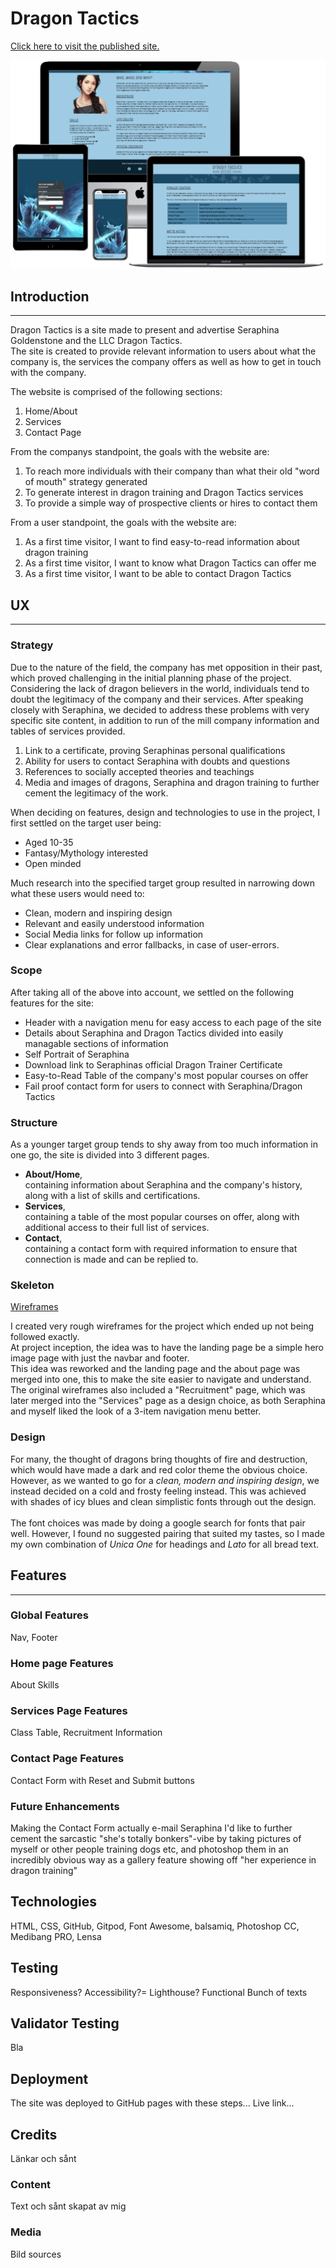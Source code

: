 # Dragon Tactics
[Click here to visit the published site.](https://github.com/ArcLiz/dragon-tactics)

![Responsive Screenshot Mockup](docs/images/mockup.png)

## Introduction
---
Dragon Tactics is a site made to present and advertise Seraphina Goldenstone and the LLC Dragon Tactics.<br>
The site is created to provide relevant information to users about what the company is, the services the company offers as well as how to get in touch with the company.

The website is comprised of the following sections:<br>

1. Home/About
2. Services
3. Contact Page

From the companys standpoint, the goals with the website are:
1. To reach more individuals with their company than what their old "word of mouth" strategy generated
2. To generate interest in dragon training and Dragon Tactics services
3. To provide a simple way of prospective clients or hires to contact them

From a user standpoint, the goals with the website are:
1. As a first time visitor, I want to find easy-to-read information about dragon training
2. As a first time visitor, I want to know what Dragon Tactics can offer me
3. As a first time visitor, I want to be able to contact Dragon Tactics

## UX
---
### **Strategy**
Due to the nature of the field, the company has met opposition in their past, which proved challenging in the initial planning phase of the project. 
Considering the lack of dragon believers in the world, individuals tend to doubt the legitimacy of the company and their services.
After speaking closely with Seraphina, we decided to address these problems with very specific site content, in addition to run of the mill company information and tables of services provided.
1. Link to a certificate, proving Seraphinas personal qualifications
2. Ability for users to contact Seraphina with doubts and questions
3. References to socially accepted theories and teachings
4. Media and images of dragons, Seraphina and dragon training to further cement the legitimacy of the work.

When deciding on features, design and technologies to use in the project, I first settled on the target user being:
- Aged 10-35
- Fantasy/Mythology interested
- Open minded

Much research into the specified target group resulted in narrowing down what these users would need to:
- Clean, modern and inspiring design
- Relevant and easily understood information
- Social Media links for follow up information
- Clear explanations and error fallbacks, in case of user-errors.

### **Scope**
After taking all of the above into account, we settled on the following features for the site:
- Header with a navigation menu for easy access to each page of the site
- Details about Seraphina and Dragon Tactics divided into easily managable sections of information
- Self Portrait of Seraphina
- Download link to Seraphinas official Dragon Trainer Certificate
- Easy-to-Read Table of the company's most popular courses on offer
- Fail proof contact form for users to connect with Seraphina/Dragon Tactics

### **Structure**
As a younger target group tends to shy away from too much information in one go, the site is divided into 3 different pages.

- **About/Home**,<br> containing information about Seraphina and the company's history, along with a list of skills and certifications.
- **Services**,<br> containing a table of the most popular courses on offer, along with additional access to their full list of services.
- **Contact**,<br> containing a contact form with required information to ensure that connection is made and can be replied to.

### **Skeleton**
[Wireframes](docs/wireframes.pdf)

I created very rough wireframes for the project which ended up not being followed exactly.<br>
At project inception, the idea was to have the landing page be a simple hero image page with just the navbar and footer.<br>
This idea was reworked and the landing page and the about page was merged into one, this to make the site easier to navigate and understand.<br>
The original wireframes also included a "Recruitment" page, which was later merged into the "Services" page as a design choice, as both Seraphina and myself liked the look of a 3-item navigation menu better.

### **Design**
For many, the thought of dragons bring thoughts of fire and destruction, which would have made a dark and red color theme the obvious choice. However, as we wanted to go for a *clean, modern and inspiring design*, we instead decided on a cold and frosty feeling instead. This was achieved with shades of icy blues and clean simplistic fonts through out the design.<br>
<br>
The font choices was made by doing a google search for fonts that pair well. However, I found no suggested pairing that suited my tastes, so I made my own combination of *Unica One* for headings and *Lato* for all bread text.

## Features
---
### Global Features
Nav, Footer
### Home page Features
About Skills
### Services Page Features
Class Table, Recruitment Information
### Contact Page Features
Contact Form with Reset and Submit buttons
### Future Enhancements
Making the Contact Form actually e-mail Seraphina
I'd like to further cement the sarcastic "she's totally bonkers"-vibe by taking pictures of myself or other people training dogs etc, and photoshop them in an incredibly obvious way as a gallery feature showing off "her experience in dragon training"
## Technologies
HTML, CSS, GitHub, Gitpod, Font Awesome, balsamiq, Photoshop CC, Medibang PRO, Lensa
## Testing
Responsiveness? 
Accessibility?=
Lighthouse?
Functional
Bunch of texts
## Validator Testing
Bla
## Deployment
The site was deployed to GitHub pages with these steps...
Live link...
## Credits
Länkar och sånt
### Content
Text och sånt skapat av mig
### Media
Bild sources